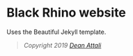 # Black Rhino website

Uses the Beautiful Jekyll template.

> *Copyright 2019 [Dean Attali](https://deanattali.com)*
